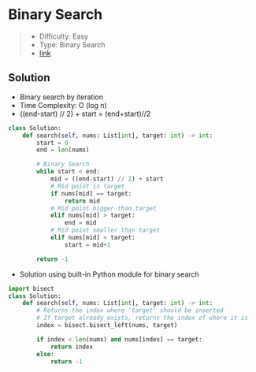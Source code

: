# Binary Search

> - Difficulty: Easy
> - Type: Binary Search
> - [link](https://leetcode.com/problems/binary-search/)

## Solution

- Binary search by iteration
- Time Complexity: O (log n)
- ((end-start) // 2) + start = (end+start)//2

```python
class Solution:
    def search(self, nums: List[int], target: int) -> int:
        start = 0
        end = len(nums)

        # Binary Search
        while start < end:
            mid = ((end-start) // 2) + start
            # Mid point is target
            if nums[mid] == target:
                return mid
            # Mid point bigger than target
            elif nums[mid] > target:
                end = mid
            # Mid point smaller than target
            elif nums[mid] < target:
                start = mid+1

        return -1
```

- Solution using built-in Python module for binary search

```python
import bisect
class Solution:
    def search(self, nums: List[int], target: int) -> int:
        # Returns the index where 'target' should be inserted
        # If target already exists, returns the index of where it is
        index = bisect.bisect_left(nums, target)

        if index < len(nums) and nums[index] == target:
            return index
        else:
            return -1

```
